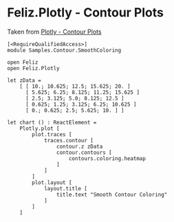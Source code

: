 # Feliz.Plotly - Contour Plots

Taken from [Plotly - Contour Plots](https://plot.ly/javascript/contour-plots/)

```fsharp:plotly-chart-contour-smoothcoloring
[<RequireQualifiedAccess>]
module Samples.Contour.SmoothColoring

open Feliz
open Feliz.Plotly

let zData =
    [ [ 10.; 10.625; 12.5; 15.625; 20. ]
      [ 5.625; 6.25; 8.125; 11.25; 15.625 ]
      [ 2.5; 3.125; 5.0; 8.125; 12.5 ]
      [ 0.625; 1.25; 3.125; 6.25; 10.625 ]
      [ 0.; 0.625; 2.5; 5.625; 10. ] ]

let chart () : ReactElement =
    Plotly.plot [
        plot.traces [
            traces.contour [
                contour.z zData
                contour.contours [
                    contours.coloring.heatmap
                ]
            ]
        ]
        plot.layout [
            layout.title [
                title.text "Smooth Contour Coloring"
            ]
        ]
    ]

```
